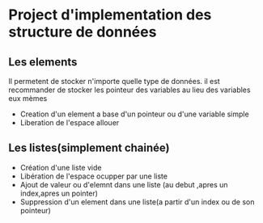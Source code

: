 # Project d'implementation des structure de données

## Les elements

Il permetent de stocker n'importe quelle type de données.
il est recommander de stocker les pointeur des variables au lieu des variables eux mèmes

- Creation d'un element a base d'un pointeur ou d'une variable simple
- Liberation de l'espace allouer

## Les listes(simplement chainée)

- Création d'une liste vide
- Libération de l'espace ocupper par une liste
- Ajout de valeur ou d'elemnt dans une liste (au debut ,apres un index,apres un pointer)
- Suppression d'un element dans une liste(a partir d'un index ou de son pointeur)